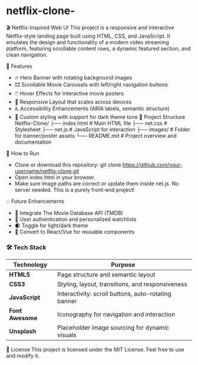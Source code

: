 # netflix-clone-
🎬 Netflix-Inspired Web UI
This project is a responsive and interactive Netflix-style landing page built using HTML, CSS, and JavaScript. It emulates the design and functionality of a modern video streaming platform, featuring scrollable content rows, a dynamic featured section, and clean navigation.

🌟 Features
- 🔥 Hero Banner with rotating background images
- 🎞️ Scrollable Movie Carousels with left/right navigation buttons
- 🖱️ Hover Effects for interactive movie posters
- 🎯 Responsive Layout that scales across devices
- ♿ Accessibility Enhancements (ARIA labels, semantic structure)
- 🎨 Custom styling with support for dark theme tone
📂 Project Structure
Netflix-Clone/
├── index.html           # Main HTML file
├── net.css              # Stylesheet
├── net.js               # JavaScript for interaction
├── images/              # Folder for banner/poster assets
└── README.md            # Project overview and documentation



🚀 How to Run
- Clone or download this repository:
git clone https://github.com/your-username/netflix-clone.git
- Open index.html in your browser.
- Make sure image paths are correct or update them inside net.js.
No server needed. This is a purely front-end project!


💡 Future Enhancements
- 🎥 Integrate The Movie Database API (TMDB)
- 🔐 User authentication and personalized watchlists
- 🌒 Toggle for light/dark theme
- 🧩 Convert to React/Vue for reusable components

### 🛠️ Tech Stack

| Technology       | Purpose                                              |
|------------------|------------------------------------------------------|
| **HTML5**        | Page structure and semantic layout                   |
| **CSS3**         | Styling, layout, transitions, and responsiveness     |
| **JavaScript**   | Interactivity: scroll buttons, auto-rotating banner |
| **Font Awesome** | Iconography for navigation and interaction           |
| **Unsplash**     | Placeholder image sourcing for dynamic visuals       |



📄 License
This project is licensed under the MIT License. Feel free to use and modify it.


